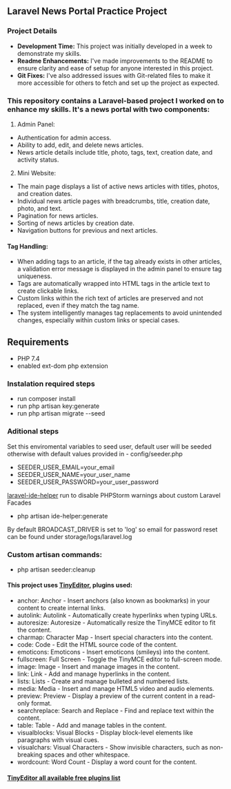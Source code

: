 ## Laravel News Portal Practice Project

### Project Details

- **Development Time:** This project was initially developed in a week to demonstrate my skills.
- **Readme Enhancements:** I've made improvements to the README to ensure clarity and ease of setup for anyone interested in this project.
- **Git Fixes:** I've also addressed issues with Git-related files to make it more accessible for others to fetch and set up the project as expected.

### This repository contains a Laravel-based project I worked on to enhance my skills. It's a news portal with two components:
1. Admin Panel:
  * Authentication for admin access.
  * Ability to add, edit, and delete news articles.
  * News article details include title, photo, tags, text, creation date, and activity status.
2. Mini Website:
  * The main page displays a list of active news articles with titles, photos, and creation dates.
  * Individual news article pages with breadcrumbs, title, creation date, photo, and text.
  * Pagination for news articles.
  * Sorting of news articles by creation date.
  * Navigation buttons for previous and next articles.

#### Tag Handling:
- When adding tags to an article, if the tag already exists in other articles, a validation error message is displayed in the admin panel to ensure tag uniqueness.
- Tags are automatically wrapped into <a> HTML tags in the article text to create clickable links.
- Custom links within the rich text of articles are preserved and not replaced, even if they match the tag name.
- The system intelligently manages tag replacements to avoid unintended changes, especially within custom links or special cases.

## Requirements
- PHP 7.4
- enabled ext-dom php extension

### Instalation required steps
- run composer install
- run php artisan key:generate
- run php artisan migrate --seed

### Aditional steps
Set this enviromental variables to seed user, default user will be seeded otherwise with default values provided in  - config/seeder.php
- SEEDER_USER_EMAIL=your_email
- SEEDER_USER_NAME=your_user_name
- SEEDER_USER_PASSWORD=your_user_password

[laravel-ide-helper](https://github.com/barryvdh/laravel-ide-helper)
run to disable PHPStorm warnings about custom Laravel Facades
- php artisan ide-helper:generate


By default BROADCAST_DRIVER is set to 'log' so email for password reset can be found under storage/logs/laravel.log

### Custom artisan commands:
- php artisan seeder:cleanup

#### This project uses [TinyEditor](https://www.tiny.cloud/), plugins used:
- anchor: Anchor - Insert anchors (also known as bookmarks) in your content to create internal links.
- autolink: Autolink - Automatically create hyperlinks when typing URLs.
- autoresize: Autoresize - Automatically resize the TinyMCE editor to fit the content.
- charmap: Character Map - Insert special characters into the content.
- code: Code - Edit the HTML source code of the content.
- emoticons: Emoticons - Insert emoticons (smileys) into the content.
- fullscreen: Full Screen - Toggle the TinyMCE editor to full-screen mode.
- image: Image - Insert and manage images in the content.
- link: Link - Add and manage hyperlinks in the content.
- lists: Lists - Create and manage bulleted and numbered lists.
- media: Media - Insert and manage HTML5 video and audio elements.
- preview: Preview - Display a preview of the current content in a read-only format.
- searchreplace: Search and Replace - Find and replace text within the content.
- table: Table - Add and manage tables in the content.
- visualblocks: Visual Blocks - Display block-level elements like paragraphs with visual cues.
- visualchars: Visual Characters - Show invisible characters, such as non-breaking spaces and other whitespace.
- wordcount: Word Count - Display a word count for the content.
#### [TinyEditor all available free plugins list](https://www.tiny.cloud/docs/plugins/opensource/)
